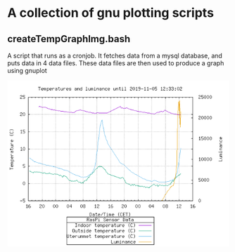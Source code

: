 # A collection of gnu plotting scripts

## createTempGraphImg.bash

A script that runs as a cronjob. It fetches data from a mysql database, and puts data in 4 data files.
These data files are then used to produce a graph using gnuplot

![createTempGraphImg.bash plot](/images/createTempGraphImg_plot.png)